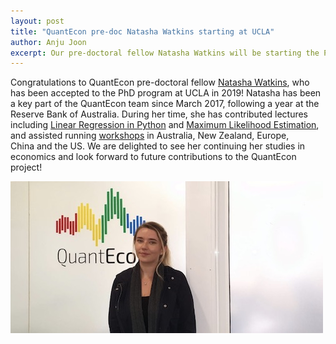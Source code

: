 ```yaml
---
layout: post
title: "QuantEcon pre-doc Natasha Watkins starting at UCLA"
author: Anju Joon
excerpt: Our pre-doctoral fellow Natasha Watkins will be starting the PhD program at UCLA in 2019.
---
```


Congratulations to QuantEcon pre-doctoral fellow [Natasha Watkins](https://github.com/natashawatkins), who has been accepted to the PhD program at UCLA in 2019! Natasha has been a key part of the QuantEcon team since March 2017, following a year at the Reserve Bank of Australia. During her time, she has contributed lectures including [Linear Regression in Python](https://lectures.quantecon.org/py/ols.html) and [Maximum Likelihood Estimation](https://lectures.quantecon.org/py/mle.html), and assisted running [workshops](/workshops) in Australia, New Zealand, Europe, China and the US. We are delighted to see her continuing her studies in economics and look forward to future contributions to the QuantEcon project!

![Photo of Anju Joon](/assets/img/natasha-watkins.jpg)